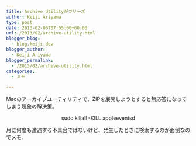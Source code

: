 ```yaml
---
title: Archive Utilityがフリーズ
author: Keiji Ariyama
type: post
date: 2013-02-06T07:55:00+00:00
url: /2013/02/archive-utility.html
blogger_blog:
  - blog.keiji.dev
blogger_author:
  - Keiji Ariyama
blogger_permalink:
  - /2013/02/archive-utility.html
categories:
  - メモ

---
```

<span>Macのアーカイブユーティリティで、ZIPを展開しようとすると無応答になってしまう現象の解決策。</span>

<div style="text-align: center; margin-bottom: 1em;">
  <span style="background-color: #fcfcfc;">sudo killall -KILL appleeventsd</span>
</div>

<span>月に何度も遭遇する不具合ではないけど、発生したときに検索するのが面倒なのでメモ。</span>